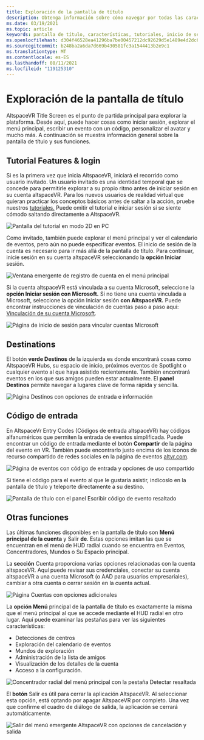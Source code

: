 ```yaml
---
title: Exploración de la pantalla de título
description: Obtenga información sobre cómo navegar por todas las características y funciones de altspaceVR Title Screen como primera vez o devolver el usuario.
ms.date: 03/19/2021
ms.topic: article
keywords: pantalla de título, características, tutoriales, inicio de sesión, cuenta, código de entrada, destinos
ms.openlocfilehash: d304f46528ea41296ba7be00457212dc92629d5e1489e4d2dc656622f2a584e3
ms.sourcegitcommit: b248ba2a6da7d669b430581fc3a1544413b2e9c1
ms.translationtype: MT
ms.contentlocale: es-ES
ms.lasthandoff: 08/11/2021
ms.locfileid: "119125310"
---
```

# <a name="exploring-the-title-screen"></a>Exploración de la pantalla de título

AltspaceVR Title Screen es el punto de partida principal para explorar la plataforma. Desde aquí, puede hacer cosas como iniciar sesión, explorar el menú principal, escribir un evento con un código, personalizar el avatar y mucho más. A continuación se muestra información general sobre la pantalla de título y sus funciones. 

## <a name="tutorial-features--login"></a>Tutorial Features & login 

Si es la primera vez que inicia AltspaceVR, iniciará el recorrido como usuario invitado. Un usuario invitado es una identidad temporal que se concede para permitirle explorar a su propio ritmo antes de iniciar sesión en su cuenta altspaceVR. Para los nuevos usuarios de realidad virtual que quieran practicar los conceptos básicos antes de saltar a la acción, pruebe nuestros [tutoriales.](../tutorials/host-tools-overview.md) Puede omitir el tutorial e iniciar sesión si se siente cómodo saltando directamente a AltspaceVR. 

![Pantalla del tutorial en modo 2D en PC](images/title-screen-01.png)

Como invitado, también puede explorar el menú principal y ver el calendario de eventos, pero aún no puede especificar eventos. El inicio de sesión de la cuenta es necesario para ir más allá de la pantalla de título. Para continuar, inicie sesión en su cuenta altspaceVR seleccionando la **opción Iniciar** sesión. 

![Ventana emergente de registro de cuenta en el menú principal](images/title-screen-03.png)

Si la cuenta altspaceVR está vinculada a su cuenta Microsoft, seleccione la **opción Iniciar sesión con Microsoft.** Si no tiene una cuenta vinculada a Microsoft, seleccione la opción Iniciar sesión **con AltspaceVR.** Puede encontrar instrucciones de vinculación de cuentas paso a paso aquí: [Vinculación de su cuenta Microsoft](../getting-started/linking-microsoft-account.md). 

![Página de inicio de sesión para vincular cuentas Microsoft](images/title-screen-02.png)

## <a name="destinations"></a>Destinations 

El botón **verde Destinos** de la izquierda es donde encontrará cosas como AltspaceVR Hubs, su espacio de inicio, próximos eventos de Spotlight o cualquier evento al que haya asistido recientemente. También encontrará eventos en los que sus amigos pueden estar actualmente. El **panel Destinos** permite navegar a lugares clave de forma rápida y sencilla. 

![Página Destinos con opciones de entrada e información](images/title-screen-04.png)

## <a name="entry-code"></a>Código de entrada 

En AltspaceVr Entry Codes (Códigos de entrada altspaceVR) hay códigos alfanuméricos que permiten la entrada de eventos simplificada. Puede encontrar un código de entrada mediante el botón **Compartir** de la página del evento en VR. También puede encontrarlo justo encima de los iconos de recurso compartido de redes sociales en la página de eventos [altvr.com](https://altvr.com). 

![Página de eventos con código de entrada y opciones de uso compartido](images/title-screen-05.png)

Si tiene el código para el evento al que le gustaría asistir, indícoslo en la pantalla de título y teleporte directamente a su destino.  

![Pantalla de título con el panel Escribir código de evento resaltado](images/title-screen-06.png)

## <a name="other-functions"></a>Otras funciones 

Las últimas funciones disponibles en la pantalla de título son **Menú** **principal de la cuenta** y Salir **de**. Estas opciones imitan las que se encuentran en el menú de HUD radial cuando se encuentra en Eventos, Concentradores, Mundos o Su Espacio principal. 

La **sección** Cuenta proporciona varias opciones relacionadas con la cuenta altspaceVR. Aquí puede revisar sus credenciales, conectar su cuenta altspaceVR a una cuenta Microsoft (o AAD para usuarios empresariales), cambiar a otra cuenta o cerrar sesión en la cuenta actual. 

![Página Cuentas con opciones adicionales](images/title-screen-07.png)

La **opción Menú** principal de la pantalla de título es exactamente la misma que el menú principal al que se accede mediante el HUD radial en otro lugar. Aquí puede examinar las pestañas para ver las siguientes características:

* Detecciones de centros
* Exploración del calendario de eventos
* Mundos de exploración
* Administración de la lista de amigos
* Visualización de los detalles de la cuenta
* Acceso a la configuración.

![Concentrador radial del menú principal con la pestaña Detectar resaltada](images/title-screen-08.png)

El **botón** Salir es útil para cerrar la aplicación AltspaceVR. Al seleccionar esta opción, está optando por apagar AltspaceVR por completo. Una vez que confirme el cuadro de diálogo de salida, la aplicación se cerrará automáticamente. 

![Salir del menú emergente AltspaceVR con opciones de cancelación y salida](images/title-screen-09.png)